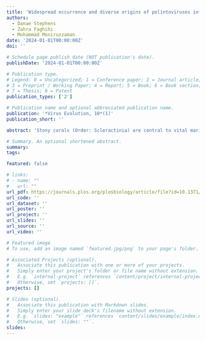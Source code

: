 ```yaml
---
title: 'Widespread occurrence and diverse origins of polintoviruses influence lineage-specific genome dynamics in stony corals'
authors:
  - Danae Stephens
  - Zahra Faghihi
  - Mohammad Moniruzzaman
date: '2024-01-01T00:00:00Z'
doi: ''

# Schedule page publish date (NOT publication's date).
publishDate: '2024-01-01T00:00:00Z'

# Publication type.
# Legend: 0 = Uncategorized; 1 = Conference paper; 2 = Journal article;
# 3 = Preprint / Working Paper; 4 = Report; 5 = Book; 6 = Book section;
# 7 = Thesis; 8 = Patent
publication_types: ['2']

# Publication name and optional abbreviated publication name.
publication: '*Virus Evolution, 10*(1)'
publication_short: ''

abstract: 'Stony corals (Order: Scleractinia) are central to vital marine habitats known as coral reefs. Numerous stressors in the Anthropocene are contributing to the ongoing decline in coral reef health and coverage. While viruses are established modulators of marine microbial dynamics, their interactions within the coral holobiont and impact on coral health and physiology remain unclear. To address this key knowledge gap, we investigated diverse stony coral genomes for ‘endogenous’ viruses. Our study uncovered a remarkable number of integrated viral elements recognized as ‘Polintoviruses’ (Class Polintoviricetes) in thirty Scleractinia genomes; with several species harboring hundreds to thousands of polintoviruses. We reveal massive paralogous expansion of polintoviruses in stony coral genomes, alongside the presence of integrated elements closely related to Polinton-like viruses (PLVs), a group of viruses that exist as free virions. These results suggest multiple integrations of polintoviruses and PLV-relatives, along with paralogous expansions, shaped stony coral genomes. Re-analysis of existing gene expression data reveals all polintovirus structural and non-structural hallmark genes are expressed, providing support for free virion production from polintoviruses. Our results, revealing a significant diversity of polintovirus across the Scleractinia order, open a new research avenue into polintovirus and their possible roles in disease, genomic plasticity, and environmental adaptation in this key group of organisms'

# Summary. An optional shortened abstract.
summary:
tags:

featured: false

# links:
# - name: ""
#   url: ""
url_pdf: https://journals.plos.org/plosbiology/article/file?id=10.1371/journal.pbio.3001430&type=printable
url_code: ''
url_dataset: ''
url_poster: ''
url_project: ''
url_slides: ''
url_source: ''
url_video: ''

# Featured image
# To use, add an image named `featured.jpg/png` to your page's folder.

# Associated Projects (optional).
#   Associate this publication with one or more of your projects.
#   Simply enter your project's folder or file name without extension.
#   E.g. `internal-project` references `content/project/internal-project/index.md`.
#   Otherwise, set `projects: []`.
projects: []

# Slides (optional).
#   Associate this publication with Markdown slides.
#   Simply enter your slide deck's filename without extension.
#   E.g. `slides: "example"` references `content/slides/example/index.md`.
#   Otherwise, set `slides: ""`.
slides:
---
```





